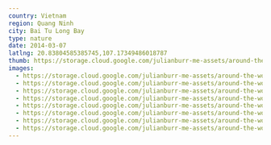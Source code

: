 ```yaml
---
country: Vietnam
region: Quang Ninh
city: Bai Tu Long Bay
type: nature
date: 2014-03-07
latlng: 20.83804585385745,107.17349486018787
thumb: https://storage.cloud.google.com/julianburr-me-assets/around-the-world/vietnam/bai-tu-long-bay/IMG_3255--thumb.JPG
images:
  - https://storage.cloud.google.com/julianburr-me-assets/around-the-world/vietnam/bai-tu-long-bay/IMG_3243.JPG
  - https://storage.cloud.google.com/julianburr-me-assets/around-the-world/vietnam/bai-tu-long-bay/IMG_3252.JPG
  - https://storage.cloud.google.com/julianburr-me-assets/around-the-world/vietnam/bai-tu-long-bay/IMG_3239.JPG
  - https://storage.cloud.google.com/julianburr-me-assets/around-the-world/vietnam/bai-tu-long-bay/IMG_3255.JPG
  - https://storage.cloud.google.com/julianburr-me-assets/around-the-world/vietnam/bai-tu-long-bay/IMG_3261.JPG
  - https://storage.cloud.google.com/julianburr-me-assets/around-the-world/vietnam/bai-tu-long-bay/IMG_3251.JPG
  - https://storage.cloud.google.com/julianburr-me-assets/around-the-world/vietnam/bai-tu-long-bay/IMG_3233.JPG
  - https://storage.cloud.google.com/julianburr-me-assets/around-the-world/vietnam/bai-tu-long-bay/IMG_3231.JPG
---
```

